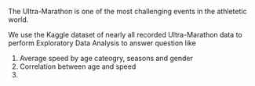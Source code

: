 The Ultra-Marathon is one of the most challenging events in the athletetic world.

We use the Kaggle dataset of nearly all recorded Ultra-Marathon data to perform Exploratory Data Analysis to answer question like

1. Average speed by age cateogry, seasons and gender
2. Correlation between age and speed
3. 
